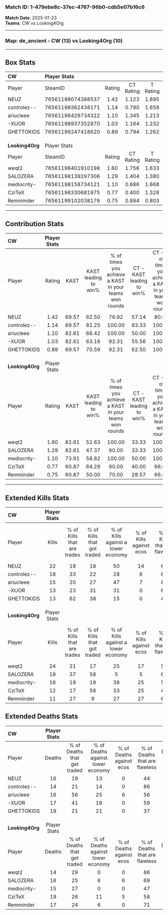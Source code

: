 ### Match ID: 1-479ebe8c-37ec-4767-96b0-cdb5e07b16c6  
**Match Date**: 2025-01-23  
**Teams**: CW vs Looking4Org  

---  

### **Map**: de_ancient - CW (13) vs Looking4Org (10)  
---  

## Box Stats  

| **CW**          | Player Stats      |        |           |          |       |       |       |         |        |      |     |
| :- | :- | :-: | :-: | :-: | :-: | :-: | :-: | :-: | :-: | :-: | :-: |
| Player          | SteamID           | Rating | CT Rating | T Rating | KAST  |  ADR  | Kills | Assists | Deaths | K/D  | HS% |
| NEUZ            | 76561198074388537 |  1.42  |   1.123   |  1.895   | 69.57 | 116.0 |  22   |    6    |   16   | 1.38 | 77  |
| controlez--     | 76561198362438171 |  1.14  |   0.790   |  1.658   | 69.57 | 64.1  |  18   |    2    |   14   | 1.29 | 55  |
| ariucleee       | 76561198429734322 |  1.10  |   1.345   |  1.213   | 82.61 | 69.2  |  15   |    4    |   16   | 0.94 | 60  |
| -XUOR           | 76561198937352870 |  1.03  |   1.164   |  1.232   | 82.61 | 74.8  |  13   |    8    |   17   | 0.76 | 30  |
| GHETTOKIDS      | 76561199247418620 |  0.89  |   0.794   |  1.262   | 69.57 | 71.3  |  13   |   10    |   19   | 0.68 | 69  |
|                 |                   |        |           |          |       |       |       |         |        |      |     |
|                 |                   |        |           |          |       |       |       |         |        |      |     |
|                 |                   |        |           |          |       |       |       |         |        |      |     |
| **Looking4Org** | Player Stats      |        |           |          |       |       |       |         |        |      |     |
| Player          | SteamID           | Rating | CT Rating | T Rating | KAST  |  ADR  | Kills | Assists | Deaths | K/D  | HS% |
| weqt2           | 76561198401910198 |  1.60  |   1.756   |  1.633   | 82.61 | 107.4 |  24   |    3    |   14   | 1.71 | 37  |
| SALOZERA        | 76561198139297306 |  1.29  |   1.404   |  1.380   | 82.61 | 82.3  |  19   |    5    |   16   | 1.19 | 63  |
| mediocrity-     | 76561198158734121 |  1.10  |   0.686   |  1.668   | 73.91 | 71.7  |  16   |    4    |   15   | 1.07 | 62  |
| CziTeX          | 76561198330681975 |  0.77  |   0.400   |  1.328   | 60.87 | 71.9  |  12   |    5    |   19   | 0.63 | 50  |
| Remminder       | 76561199102038176 |  0.75  |   0.884   |  0.803   | 60.87 | 58.0  |  11   |    8    |   17   | 0.65 | 45  |
---  

## Contribution Stats  

| **CW**          | Player Stats |       |                      |                                                        |                           |                                                             |                          |                                                            |
| :- | :-: | :-: | :-: | :-: | :-: | :-: | :-: | :-: |
| Player          |    Rating    | KAST  | KAST leading to win% | % of times you achieve a KAST in your teams won rounds | CT - KAST leading to win% | CT - % of times you achieve a KAST in your teams won rounds | T - KAST leading to win% | T - % of times you achieve a KAST in your teams won rounds |
| NEUZ            |     1.42     | 69.57 |        62.50         |                         76.92                          |           57.14           |                            80.00                            |          66.67           |                           75.00                            |
| controlez--     |     1.14     | 69.57 |        81.25         |                         100.00                         |           83.33           |                           100.00                            |          80.00           |                           100.00                           |
| ariucleee       |     1.10     | 82.61 |        68.42         |                         100.00                         |           50.00           |                           100.00                            |          88.89           |                           100.00                           |
| -XUOR           |     1.03     | 82.61 |        63.16         |                         92.31                          |           55.56           |                           100.00                            |          70.00           |                           87.50                            |
| GHETTOKIDS      |     0.89     | 69.57 |        70.59         |                         92.31                          |           62.50           |                           100.00                            |          77.78           |                           87.50                            |
|                 |              |       |                      |                                                        |                           |                                                             |                          |                                                            |
|                 |              |       |                      |                                                        |                           |                                                             |                          |                                                            |
|                 |              |       |                      |                                                        |                           |                                                             |                          |                                                            |
| **Looking4Org** | Player Stats |       |                      |                                                        |                           |                                                             |                          |                                                            |
| Player          |    Rating    | KAST  | KAST leading to win% | % of times you achieve a KAST in your teams won rounds | CT - KAST leading to win% | CT - % of times you achieve a KAST in your teams won rounds | T - KAST leading to win% | T - % of times you achieve a KAST in your teams won rounds |
| weqt2           |     1.60     | 82.61 |        52.63         |                         100.00                         |           33.33           |                           100.00                            |          70.00           |                           100.00                           |
| SALOZERA        |     1.29     | 82.61 |        47.37         |                         90.00                          |           33.33           |                           100.00                            |          60.00           |                           85.71                            |
| mediocrity-     |     1.10     | 73.91 |        58.82         |                         100.00                         |           50.00           |                           100.00                            |          63.64           |                           100.00                           |
| CziTeX          |     0.77     | 60.87 |        64.29         |                         90.00                          |           40.00           |                            66.67                            |          77.78           |                           100.00                           |
| Remminder       |     0.75     | 60.87 |        50.00         |                         70.00                          |           28.57           |                            66.67                            |          71.43           |                           71.43                            |
---  

## Extended Kills Stats  

| **CW**          | Player Stats |                            |                            |                                    |                         |                              |                                 |                                       |                    |           |
| :- | :-: | :-: | :-: | :-: | :-: | :-: | :-: | :-: | :-: | :-: |
| Player          |    Kills     | % of Kills that are trades | % of Kills that got traded | % of Kills against a lower economy | % of Kills against ecos | % of Kills that are flawless | % of Kills that are close duels | % of Kills that are assisted by flash | Pistol Round Kills | AWP Kills |
| NEUZ            |      22      |             18             |             18             |                 50                 |           14            |              64              |               14                |                   0                   |         1          |     0     |
| controlez--     |      18      |             33             |             22             |                 28                 |            6            |              67              |               11                |                   6                   |         1          |     5     |
| ariucleee       |      15      |             20             |             27             |                 47                 |            7            |              80              |                7                |                   0                   |         1          |     0     |
| -XUOR           |      13      |             23             |             31             |                 31                 |            0            |              69              |                8                |                   0                   |         0          |     0     |
| GHETTOKIDS      |      13      |             62             |             38             |                 15                 |            0            |              46              |                0                |                   8                   |         1          |     0     |
|                 |              |                            |                            |                                    |                         |                              |                                 |                                       |                    |           |
|                 |              |                            |                            |                                    |                         |                              |                                 |                                       |                    |           |
|                 |              |                            |                            |                                    |                         |                              |                                 |                                       |                    |           |
| **Looking4Org** | Player Stats |                            |                            |                                    |                         |                              |                                 |                                       |                    |           |
| Player          |    Kills     | % of Kills that are trades | % of Kills that got traded | % of Kills against a lower economy | % of Kills against ecos | % of Kills that are flawless | % of Kills that are close duels | % of Kills that are assisted by flash | Pistol Round Kills | AWP Kills |
| weqt2           |      24      |             21             |             17             |                 25                 |           17            |              50              |               21                |                   8                   |         5          |     5     |
| SALOZERA        |      19      |             37             |             58             |                 5                  |            5            |              63              |               11                |                   5                   |         4          |     0     |
| mediocrity-     |      16      |             19             |             19             |                 38                 |           25            |              50              |               13                |                  13                   |         0          |     0     |
| CziTeX          |      12      |             17             |             58             |                 33                 |           25            |              42              |               25                |                   0                   |         0          |     0     |
| Remminder       |      11      |             27             |             9              |                 27                 |           27            |              64              |                0                |                   0                   |         1          |     0     |
## Extended Deaths Stats  

| **CW**          | Player Stats |                             |                                   |                          |                               |                            |                           |               |
| :- | :-: | :-: | :-: | :-: | :-: | :-: | :-: | :-: |
| Player          |    Deaths    | % of Deaths that get traded | % of Deaths against lower economy | % of Deaths against ecos | % of Deaths that are flawless | % of Deaths that are close | % of Deaths while blinded | Deaths to AWP |
| NEUZ            |      16      |             19              |                13                 |            0             |              44               |             13             |             0             |       3       |
| controlez--     |      14      |             21              |                14                 |            0             |              86               |             7              |             7             |       1       |
| ariucleee       |      16      |             56              |                25                 |            6             |              56               |             13             |            19             |       0       |
| -XUOR           |      17      |             41              |                18                 |            0             |              59               |             18             |             6             |       0       |
| GHETTOKIDS      |      19      |             21              |                21                 |            0             |              37               |             21             |             0             |       1       |
|                 |              |                             |                                   |                          |                               |                            |                           |               |
|                 |              |                             |                                   |                          |                               |                            |                           |               |
|                 |              |                             |                                   |                          |                               |                            |                           |               |
| **Looking4Org** | Player Stats |                             |                                   |                          |                               |                            |                           |               |
| Player          |    Deaths    | % of Deaths that get traded | % of Deaths against lower economy | % of Deaths against ecos | % of Deaths that are flawless | % of Deaths that are close | % of Deaths while blinded | Deaths to AWP |
| weqt2           |      14      |             29              |                 0                 |            0             |              86               |             7              |             0             |       1       |
| SALOZERA        |      16      |             25              |                 6                 |            6             |              69               |             6              |             0             |       1       |
| mediocrity-     |      15      |             27              |                 0                 |            0             |              47               |             13             |            13             |       0       |
| CziTeX          |      19      |             26              |                11                 |            5             |              58               |             11             |             0             |       2       |
| Remminder       |      17      |             24              |                 6                 |            0             |              71               |             6              |             0             |       1       |
